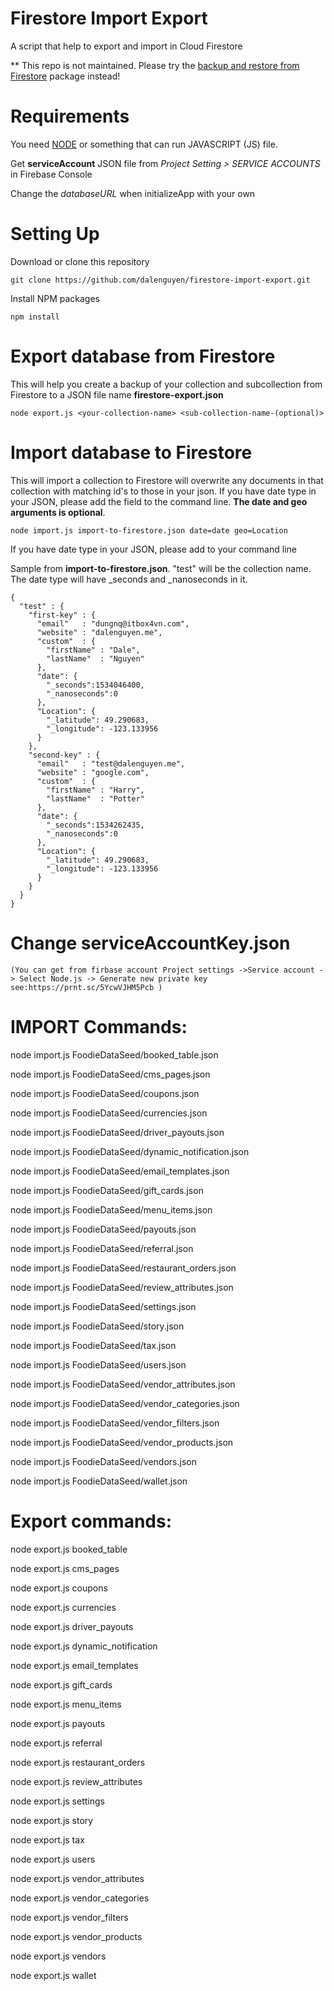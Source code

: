 # Firestore Import Export
A script that help to export and import in Cloud Firestore

** This repo is not maintained. Please try the [backup and restore from Firestore](https://github.com/dalenguyen/firestore-backup-restore) package instead!

# Requirements

You need [NODE](https://nodejs.org/en/download/) or something that can run JAVASCRIPT (JS) file.

Get **serviceAccount** JSON file from *Project Setting > SERVICE ACCOUNTS* in Firebase Console

Change the *databaseURL* when initializeApp with your own

# Setting Up

Download or clone this repository

```
git clone https://github.com/dalenguyen/firestore-import-export.git
```

Install NPM packages

```
npm install
```

# Export database from Firestore

This will help you create a backup of your collection and subcollection from Firestore to a JSON file name **firestore-export.json**

```
node export.js <your-collection-name> <sub-collection-name-(optional)>
```

# Import database to Firestore

This will import a collection to Firestore will overwrite any documents in that collection with matching id's to those in your json. If you have date type in your JSON, please add the field to the command line. **The date and geo arguments is optional**. 

```
node import.js import-to-firestore.json date=date geo=Location
```

If you have date type in your JSON, please add to your command line 

Sample from __import-to-firestore.json__. "test" will be the collection name. The date type will have _seconds and _nanoseconds in it.

```
{
  "test" : {
    "first-key" : {
      "email"   : "dungnq@itbox4vn.com",
      "website" : "dalenguyen.me",
      "custom"  : {
        "firstName" : "Dale",
        "lastName"  : "Nguyen"
      },
      "date": {
        "_seconds":1534046400,
        "_nanoseconds":0
      },
      "Location": {
        "_latitude": 49.290683,
        "_longitude": -123.133956
      }
    },
    "second-key" : {
      "email"   : "test@dalenguyen.me",
      "website" : "google.com",
      "custom"  : {
        "firstName" : "Harry",
        "lastName"  : "Potter"
      },
      "date": {
        "_seconds":1534262435,
        "_nanoseconds":0
      },
      "Location": {
        "_latitude": 49.290683,
        "_longitude": -123.133956
      }
    }
  }
}
```

# Change serviceAccountKey.json 

	(You can get from firbase account Project settings ->Service account -> Select Node.js -> Generate new private key see:https://prnt.sc/5YcwVJHM5Pcb )

# IMPORT Commands:

node import.js FoodieDataSeed/booked_table.json

node import.js FoodieDataSeed/cms_pages.json

node import.js FoodieDataSeed/coupons.json

node import.js FoodieDataSeed/currencies.json

node import.js FoodieDataSeed/driver_payouts.json

node import.js FoodieDataSeed/dynamic_notification.json

node import.js FoodieDataSeed/email_templates.json

node import.js FoodieDataSeed/gift_cards.json

node import.js FoodieDataSeed/menu_items.json

node import.js FoodieDataSeed/payouts.json

node import.js FoodieDataSeed/referral.json

node import.js FoodieDataSeed/restaurant_orders.json

node import.js FoodieDataSeed/review_attributes.json

node import.js FoodieDataSeed/settings.json

node import.js FoodieDataSeed/story.json

node import.js FoodieDataSeed/tax.json

node import.js FoodieDataSeed/users.json

node import.js FoodieDataSeed/vendor_attributes.json

node import.js FoodieDataSeed/vendor_categories.json

node import.js FoodieDataSeed/vendor_filters.json

node import.js FoodieDataSeed/vendor_products.json

node import.js FoodieDataSeed/vendors.json

node import.js FoodieDataSeed/wallet.json


# Export commands:

node export.js booked_table

node export.js cms_pages

node export.js coupons

node export.js currencies

node export.js driver_payouts

node export.js dynamic_notification

node export.js email_templates

node export.js gift_cards

node export.js menu_items

node export.js payouts

node export.js referral

node export.js restaurant_orders

node export.js review_attributes

node export.js settings

node export.js story

node export.js tax

node export.js users

node export.js vendor_attributes

node export.js vendor_categories

node export.js vendor_filters

node export.js vendor_products

node export.js vendors

node export.js wallet